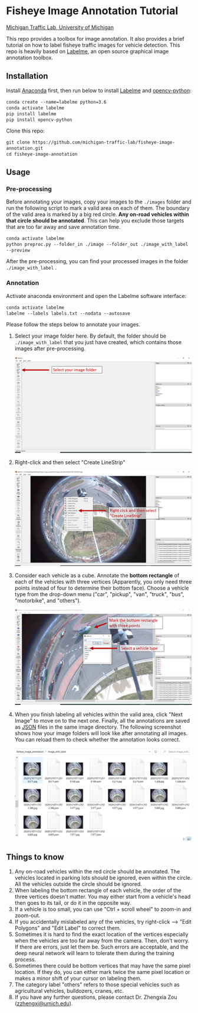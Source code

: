 # Fisheye Image Annotation Tutorial

[Michigan Traffic Lab, University of Michigan](https://traffic.engin.umich.edu/)

This repo provides a toolbox for image annotation. It also provides a brief tutorial on how to label fisheye traffic images for vehicle detection. This repo is heavily based on [Labelme](https://github.com/wkentaro/labelme), an open source graphical image annotation toolbox.



## Installation

Install [Anaconda](https://www.continuum.io/downloads) first, then run below to install [Labelme](https://github.com/wkentaro/labelme) and [opencv-python](https://pypi.org/project/opencv-python/):

```shell
conda create --name=labelme python=3.6
conda activate labelme
pip install labelme
pip install opencv-python
```

Clone this repo:

```shell
git clone https://github.com/michigan-traffic-lab/fisheye-image-annotation.git 
cd fisheye-image-annotation
```

## Usage

### Pre-processing

Before annotating your images, copy your images to the `./images` folder and run the following script to mark a valid area on each of them. The boundary of the valid area is marked by a big red circle. **Any on-road vehicles within that circle should be annotated**. This can help you exclude those targets that are too far away and save annotation time. 

```shell
conda activate labelme
python preproc.py --folder_in ./image --folder_out ./image_with_label --preview
```

After the pre-processing, you can find your processed images in the folder `./image_with_label` .

### Annotation

Activate anaconda environment and open the Labelme software interface:

```shell
conda activate labelme
labelme --labels labels.txt --nodata --autosave
```

Please follow the steps below to annotate your images.

1. Select your image folder here. By default, the folder should be `./image_with_label` that you just have created, which contains those images after pre-processing.

   ![](./gallery/1.png)

2. Right-click and then select "Create LineStrip"

   ![](./gallery/2.png)

3. Consider each vehicle as a cube. Annotate the **bottom rectangle** of each of the vehicles with three vertices (Apparently, you only need three points instead of four to determine their bottom face). Choose a vehicle type from the drop-down menu ("car", "pickup", "van", "truck", "bus", "motorbike", and "others"). 

   ![](./gallery/3.png)

4. When you finish labeling all vehicles within the valid area, click "Next Image" to move on to the next one. Finally, all the annotations are saved as [JSON](http://www.json.org/) files in the same image directory. The following screenshot shows how your image folders will look like after annotating all images. You can reload them to check whether the annotation looks correct. 

   ![](./gallery/4.png)



## Things to know

1. Any on-road vehicles within the red circle should be annotated. The vehicles located in parking lots should be ignored, even within the circle. All the vehicles outside the circle should be ignored. 
2. When labeling the bottom rectangle of each vehicle, the order of the three vertices doesn't matter. You may either start from a vehicle's head then goes to its tail, or do it in the opposite way. 
3. If a vehicle is too small, you can use "Ctrl + scroll wheel" to zoom-in and zoom-out.
4. If you accidentally mislabeled any of the vehicles, try right-click --> "Edit Polygons" and "Edit Label" to correct them.
5. Sometimes it is hard to find the exact location of the vertices especially when the vehicles are too far away from the camera. Then, don't worry. If there are errors, just let them be.  Such errors are acceptable, and the deep neural network will learn to tolerate them during the training process.
6. Sometimes there could be bottom vertices that may have the same pixel location. If they do, you can either mark twice the same pixel location or makes a minor shift of your cursor on labeling them. 
7. The category label "others" refers to those special vehicles such as agricultural vehicles, bulldozers, cranes, etc.
8. If you have any further questions, please contact Dr. Zhengxia Zou (zzhengxi@umich.edu).
